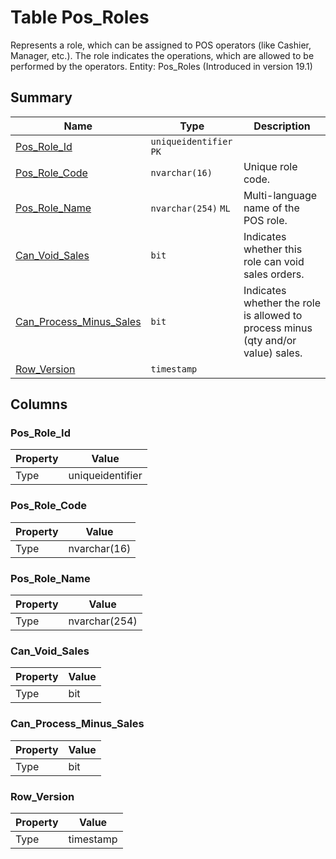 # Table Pos_Roles

Represents a role, which can be assigned to POS operators (like Cashier, Manager, etc.). The role indicates the operations, which are allowed to be performed by the operators. Entity: Pos_Roles (Introduced in version 19.1)

## Summary

| Name | Type | Description |
| - | - | --- |
|[Pos_Role_Id](#pos_role_id)|`uniqueidentifier` `PK`||
|[Pos_Role_Code](#pos_role_code)|`nvarchar(16)` |Unique role code.|
|[Pos_Role_Name](#pos_role_name)|`nvarchar(254)` `ML`|Multi-language name of the POS role.|
|[Can_Void_Sales](#can_void_sales)|`bit` |Indicates whether this role can void sales orders.|
|[Can_Process_Minus_Sales](#can_process_minus_sales)|`bit` |Indicates whether the role is allowed to process minus (qty and/or value) sales.|
|[Row_Version](#row_version)|`timestamp` ||

## Columns

### Pos_Role_Id

| Property | Value |
| - | - |
|Type|uniqueidentifier|

### Pos_Role_Code

| Property | Value |
| - | - |
|Type|nvarchar(16)|

### Pos_Role_Name

| Property | Value |
| - | - |
|Type|nvarchar(254)|

### Can_Void_Sales

| Property | Value |
| - | - |
|Type|bit|

### Can_Process_Minus_Sales

| Property | Value |
| - | - |
|Type|bit|

### Row_Version

| Property | Value |
| - | - |
|Type|timestamp|


